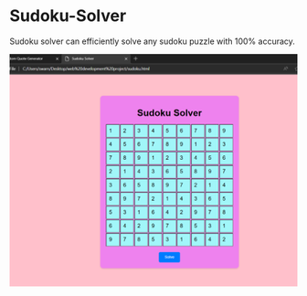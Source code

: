 # Sudoku-Solver

Sudoku solver can efficiently solve any sudoku puzzle with 100% accuracy.

![Project demo](https://github.com/swarnimasharma24/Sudoku-Solver/blob/main/Screenshot%20(661).png)
